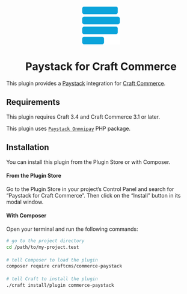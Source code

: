 <p align="center"><img src="./src/icon.svg" width="100" height="100" alt="Paystack for Craft Commerce icon"></p>

<h1 align="center">Paystack for Craft Commerce</h1>

This plugin provides a [Paystack](https://paystack.com/) integration for [Craft Commerce](https://craftcms.com/commerce).

## Requirements

This plugin requires Craft 3.4 and Craft Commerce 3.1 or later.

This plugin uses [`Paystack Onmnipay`](https://packagist.org/packages/paystackhq/omnipay-paystack) PHP package.

## Installation

You can install this plugin from the Plugin Store or with Composer.

#### From the Plugin Store

Go to the Plugin Store in your project’s Control Panel and search for “Paystack for Craft Commerce”. Then click on the “Install” button in its modal window.

#### With Composer

Open your terminal and run the following commands:

```bash
# go to the project directory
cd /path/to/my-project.test

# tell Composer to load the plugin
composer require craftcms/commerce-paystack

# tell Craft to install the plugin
./craft install/plugin commerce-paystack
```